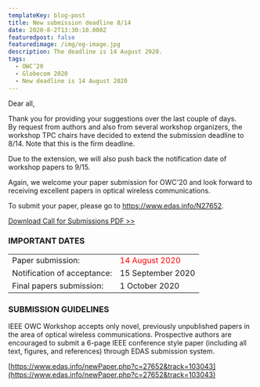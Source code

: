 ```yaml
---
templateKey: blog-post
title: New submission deadline 8/14
date: 2020-8-2T13:30:10.000Z
featuredpost: false
featuredimage: /img/og-image.jpg
description: The deadline is 14 August 2020.
tags:
  - OWC’20
  - Globecom 2020
  - New deadline is 14 August 2020
---
```

Dear all, 

Thank you for providing your suggestions over the last couple of days.  
By request from authors and also from several workshop organizers, the workshop TPC chairs have decided to extend the submission deadline to 8/14.
Note that this is the firm deadline.

Due to the extension, we will also push back the notification date of workshop papers to 9/15.

Again, we welcome your paper submission for OWC'20 and look forward to receiving excellent papers in optical wireless communications.

To submit your paper, please go to https://www.edas.info/N27652. 

[Download Call for Submissions PDF >>](/img/GC2020_CALL_FOR_WORKSHOP_PAPERS_WS-04_OWC2020_20200814.pdf)

### IMPORTANT DATES

|  |  |
|------|-------|
|Paper submission: | <span style="color: red; ">14 August 2020</span> |
|Notification of acceptance: | 15 September 2020|
|Final papers submission: |    1 October 2020 |



### SUBMISSION GUIDELINES

IEEE OWC Workshop accepts only novel, previously unpublished papers in the area of optical wireless communications. Prospective authors are encouraged to submit a 6-page IEEE conference style paper (including all text, figures, and references) through EDAS submission system.

[https://www.edas.info/newPaper.php?c=27652&track=103043](https://www.edas.info/newPaper.php?c=27652&track=103043)


